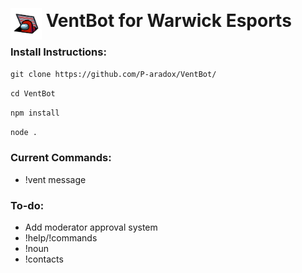 # <img style='position: relative; top: 20px' src="logo.png" alt="VentBot icon" width="50"/> VentBot for Warwick Esports


### Install Instructions:
`git clone https://github.com/P-aradox/VentBot/`

`cd VentBot`

`npm install`

`node .`


### Current Commands:
- !vent message

### To-do:
- Add moderator approval system
- !help/!commands
- !noun
- !contacts
